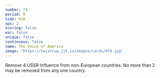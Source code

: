 ```yaml
---
number: 74
period: M
side: USA
ops: 2
scoring: false
war: false
unique: false
continuous: false
name: The Voice of America
image: "https://twistrug.jjt.io/images/cards/074.jpg"
---
```

Remove 4 USSR Influence from non-European countries. No more than 2 may be removed from any one country.
